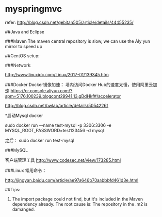 
# myspringmvc

refer: http://blog.csdn.net/gebitan505/article/details/44455235/

##Java and Eclipse

###Maven
The maven central repository is slow, we can use the Aly yun mirror to speed up

##CentOS setup:

###Network:

http://www.linuxidc.com/Linux/2017-01/139345.htm

###Docker
Docker镜像加速：
墙内访问Docker Hub的速度太慢，使用阿里云加速
https://cr.console.aliyun.com/?spm=5176.100239.blogcont29941.13.gDdHkf#/accelerator

http://blog.csdn.net/bwlab/article/details/50542261

*启动Mysql docker

sudo docker run --name test-mysql -p 3306:3306 -e MYSQL_ROOT_PASSWORD=test123456 -d mysql

之后：
sudo docker run test-mysql

###MySQL

客户端管理工具
http://www.codesec.net/view/173285.html

###Linux 常用命令：

http://jingyan.baidu.com/article/ae97a646b70aabbbfd461d3e.html


##Tips:
1. The import package could not find, but it's included in the Maven dependency already. The root cause is: The repository in the .m2 is damanged.
